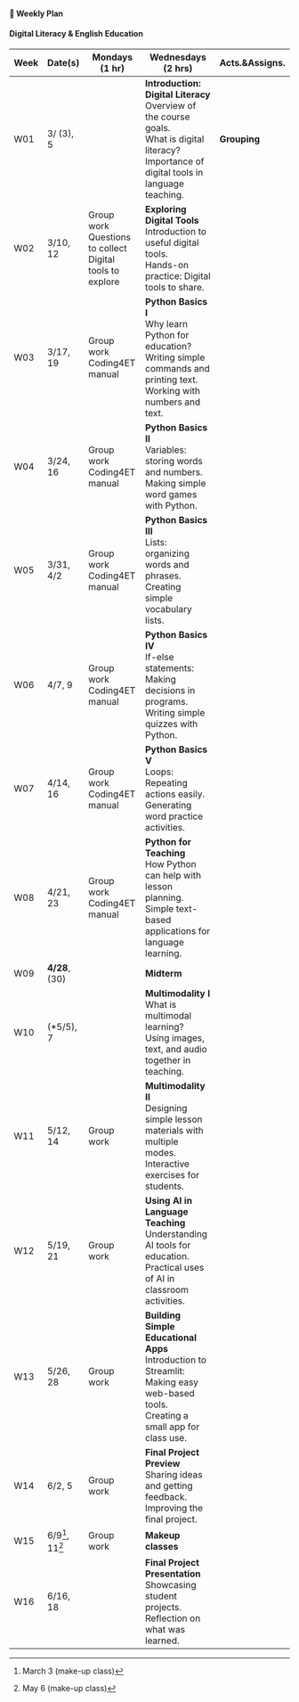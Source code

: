 #### 🌱 **Weekly Plan**

#### Digital Literacy & English Education

| Week | Date(s) | Mondays (1 hr) | Wednesdays (2 hrs) | Acts.&Assigns. |
|------|------|----------|--------|-------|
|  W01    |3/ (3), 5      || **Introduction: Digital Literacy** <br> Overview of the course goals. <br> What is digital literacy? <br> Importance of digital tools in language teaching.  | **Grouping** |
|  W02    |3/10, 12| Group work <br> Questions to collect <br> Digital tools to explore | **Exploring Digital Tools** <br> Introduction to useful digital tools. <br> Hands-on practice: Digital tools to share. |       |
|  W03    |3/17, 19| Group work <br>Coding4ET manual | **Python Basics I** <br> Why learn Python for education? <br> Writing simple commands and printing text. <br> Working with numbers and text. |       |
|  W04    |3/24, 16| Group work <br>Coding4ET manual | **Python Basics II** <br> Variables: storing words and numbers. <br> Making simple word games with Python. |       |
|  W05    |3/31, 4/2| Group work <br>Coding4ET manual | **Python Basics III** <br> Lists: organizing words and phrases. <br> Creating simple vocabulary lists. |       |
|  W06    |4/7, 9| Group work <br>Coding4ET manual | **Python Basics IV** <br> If-else statements: Making decisions in programs. <br> Writing simple quizzes with Python. |       |
|  W07    |4/14, 16| Group work <br>Coding4ET manual | **Python Basics V** <br> Loops: Repeating actions easily. <br> Generating word practice activities. |       |
|  W08    |4/21, 23| Group work <br>Coding4ET manual | **Python for Teaching** <br> How Python can help with lesson planning. <br> Simple text-based applications for language learning. |       |
|  W09    |**4/28**, (30)|   | **Midterm**|       |
|  W10    |(*5/5), 7|   | **Multimodality I** <br> What is multimodal learning? <br> Using images, text, and audio together in teaching. |       |
|  W11    |5/12, 14|  Group work  | **Multimodality II** <br> Designing simple lesson materials with multiple modes. <br> Interactive exercises for students. |       |
|  W12    |5/19, 21|  Group work  | **Using AI in Language Teaching** <br> Understanding AI tools for education. <br> Practical uses of AI in classroom activities. |       |
|  W13    |5/26, 28|  Group work | **Building Simple Educational Apps** <br> Introduction to Streamlit: Making easy web-based tools. <br> Creating a small app for class use. |       |
|  W14    |6/2, 5|  Group work |**Final Project Preview** <br> Sharing ideas and getting feedback. <br> Improving the final project.|       |
|  W15    |6/9[^1], 11[^2]|   Group work |**Makeup classes** |  |
|  W16    |6/16, 18|  | **Final Project Presentation** <br> Showcasing student projects. <br> Reflection on what was learned. |       |

[^1]: March 3 (make-up class)
[^2]: May 6 (make-up class)

